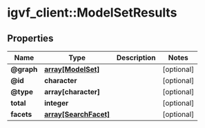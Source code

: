 # igvf_client::ModelSetResults


## Properties
Name | Type | Description | Notes
------------ | ------------- | ------------- | -------------
**@graph** | [**array[ModelSet]**](ModelSet.md) |  | [optional] 
**@id** | **character** |  | [optional] 
**@type** | **array[character]** |  | [optional] 
**total** | **integer** |  | [optional] 
**facets** | [**array[SearchFacet]**](SearchFacet.md) |  | [optional] 


